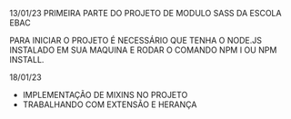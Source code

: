 13/01/23
PRIMEIRA PARTE DO PROJETO DE MODULO SASS DA ESCOLA EBAC

PARA INICIAR O PROJETO É NECESSÁRIO QUE TENHA O NODE.JS INSTALADO EM SUA MAQUINA
E RODAR O COMANDO NPM I OU NPM INSTALL.

18/01/23
- IMPLEMENTAÇÃO DE MIXINS NO PROJETO 
- TRABALHANDO COM EXTENSÃO E HERANÇA